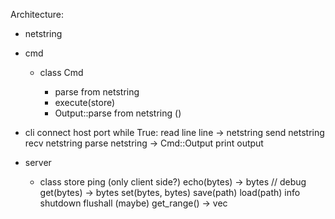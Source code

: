 Architecture:
 - netstring
 - cmd 
    - class Cmd<Output>
        - parse from netstring
        - execute(store)
        - Output::parse from netstring ()

 - cli <host> <port>
    connect host port
    while True:
        read line
        line -> netstring
        send netstring
        recv netstring
        parse netstring -> Cmd::Output
        print output
        
 - server <host> <port>
    - class store
        ping (only client side?)
        echo(bytes) -> bytes // debug
        get(bytes) -> bytes
        set(bytes, bytes)
        save(path)
        load(path)
        info
        shutdown
        flushall
        (maybe) get_range() -> vec<bytes>
